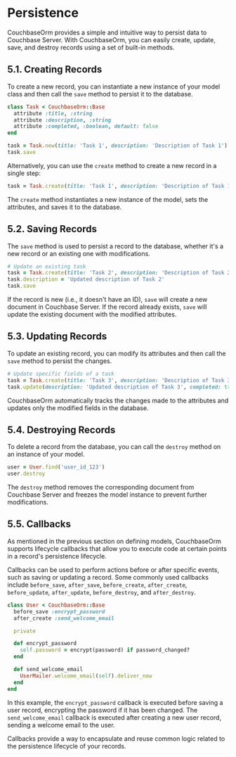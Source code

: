 # Persistence

CouchbaseOrm provides a simple and intuitive way to persist data to Couchbase Server. With CouchbaseOrm, you can easily create, update, save, and destroy records using a set of built-in methods.

## 5.1. Creating Records

To create a new record, you can instantiate a new instance of your model class and then call the `save` method to persist it to the database.

```ruby
class Task < CouchbaseOrm::Base
  attribute :title, :string
  attribute :description, :string
  attribute :completed, :boolean, default: false
end

task = Task.new(title: 'Task 1', description: 'Description of Task 1')
task.save
```

Alternatively, you can use the `create` method to create a new record in a single step:

```ruby
task = Task.create(title: 'Task 1', description: 'Description of Task 1')
```


The `create` method instantiates a new instance of the model, sets the attributes, and saves it to the database.

## 5.2. Saving Records

The `save` method is used to persist a record to the database, whether it's a new record or an existing one with modifications.

```ruby
# Update an existing task
task = Task.create(title: 'Task 2', description: 'Description of Task 2')
task.description = 'Updated description of Task 2'
task.save
```



If the record is new (i.e., it doesn't have an ID), `save` will create a new document in Couchbase Server. If the record already exists, `save` will update the existing document with the modified attributes.

## 5.3. Updating Records

To update an existing record, you can modify its attributes and then call the `save` method to persist the changes.

```ruby
# Update specific fields of a task
task = Task.create(title: 'Task 3', description: 'Description of Task 3')
task.update(description: 'Updated description of Task 3', completed: true)
```

CouchbaseOrm automatically tracks the changes made to the attributes and updates only the modified fields in the database.

## 5.4. Destroying Records

To delete a record from the database, you can call the `destroy` method on an instance of your model.

```ruby
user = User.find('user_id_123')
user.destroy
```

The `destroy` method removes the corresponding document from Couchbase Server and freezes the model instance to prevent further modifications.


## 5.5. Callbacks

As mentioned in the previous section on defining models, CouchbaseOrm supports lifecycle callbacks that allow you to execute code at certain points in a record's persistence lifecycle.

Callbacks can be used to perform actions before or after specific events, such as saving or updating a record. Some commonly used callbacks include `before_save`, `after_save`, `before_create`, `after_create`, `before_update`, `after_update`, `before_destroy`, and `after_destroy`.

```ruby
class User < CouchbaseOrm::Base
  before_save :encrypt_password
  after_create :send_welcome_email

  private

  def encrypt_password
    self.password = encrypt(password) if password_changed?
  end

  def send_welcome_email
    UserMailer.welcome_email(self).deliver_now
  end
end
```

In this example, the `encrypt_password` callback is executed before saving a user record, encrypting the password if it has been changed. The `send_welcome_email` callback is executed after creating a new user record, sending a welcome email to the user.

Callbacks provide a way to encapsulate and reuse common logic related to the persistence lifecycle of your records.
